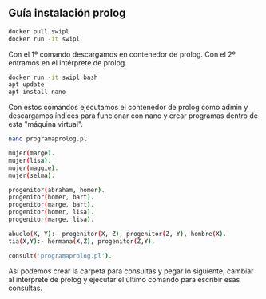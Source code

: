## Guía instalación prolog

```bash
docker pull swipl
docker run -it swipl
```

Con el 1º comando descargamos en contenedor de prolog.
Con el 2º entramos en el intérprete de prolog.


```bash
docker run -it swipl bash
apt update
apt install nano
```

Con estos comandos ejecutamos el contenedor de prolog como admin y descargamos índices para funcionar con nano y crear programas dentro de esta "máquina virtual".


```bash
nano programaprolog.pl

mujer(marge).
mujer(lisa).
mujer(maggie).
mujer(selma).

progenitor(abraham, homer).
progenitor(homer, bart).
progenitor(marge, bart).
progenitor(homer, lisa).
progenitor(marge, lisa).

abuelo(X, Y):- progenitor(X, Z), progenitor(Z, Y), hombre(X).
tia(X,Y):- hermana(X,Z), progenitor(Z,Y).

consult('programaprolog.pl').
```

Así podemos crear la carpeta para consultas y pegar lo siguiente, cambiar al intérprete de prolog y ejecutar el último comando para escribir esas consultas.